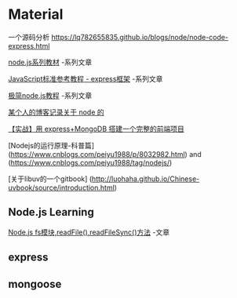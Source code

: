 
# Material

一个源码分析  https://lq782655835.github.io/blogs/node/node-code-express.html

[node.js系列教材](https://how2j.cn/k/nodejs/nodejs-start/1760.html) -系列文章

[JavaScript标准参考教程 - express框架](https://javascript.ruanyifeng.com/nodejs/express.html) -系列文章

[极简node.js教程](https://www.yuque.com/sunluyong/node) -系列文章


[某个人的博客记录关于 node 的](https://www.cnblogs.com/chyingp/category/560914.html)

[【实战】用 express+MongoDB 搭建一个完整的前端项目](https://segmentfault.com/a/1190000015866331)


[Nodejs的运行原理-科普篇] (https://www.cnblogs.com/peiyu1988/p/8032982.html) and (https://www.cnblogs.com/peiyu1988/tag/nodejs/)


[关于libuv的一个gitbook] (http://luohaha.github.io/Chinese-uvbook/source/introduction.html)


## Node.js Learning

[Node.js fs模块,readFile(),readFileSync()方法](https://www.jianshu.com/p/117f12a72abd) -文章


## express 


## mongoose


